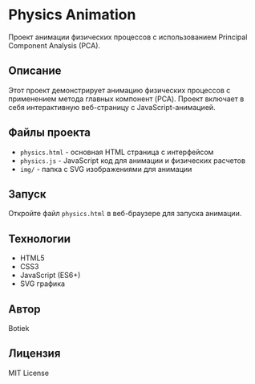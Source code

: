# Physics Animation

Проект анимации физических процессов с использованием Principal Component Analysis (PCA).

## Описание

Этот проект демонстрирует анимацию физических процессов с применением метода главных компонент (PCA). Проект включает в себя интерактивную веб-страницу с JavaScript-анимацией.

## Файлы проекта

- `physics.html` - основная HTML страница с интерфейсом
- `physics.js` - JavaScript код для анимации и физических расчетов
- `img/` - папка с SVG изображениями для анимации

## Запуск

Откройте файл `physics.html` в веб-браузере для запуска анимации.

## Технологии

- HTML5
- CSS3
- JavaScript (ES6+)
- SVG графика

## Автор

Botiek

## Лицензия

MIT License
